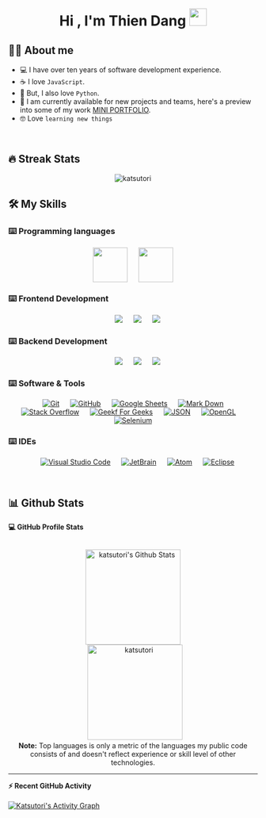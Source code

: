 <h1 align="center">Hi , I'm Thien Dang <img src="https://media.giphy.com/media/hvRJCLFzcasrR4ia7z/giphy.gif" width="35"></h1>


## :technologist:  About me
- :computer: I have over ten years of software development experience.
- :coffee: I love `JavaScript`.
- :snake: But, I also love `Python`.
- 🤝 I am currently available for new projects and teams, here's a preview into some of my work [MINI PORTFOLIO](http://10outtathien.com/).
- :nerd_face: Love `learning new things`

<br>

## 🔥 Streak Stats
<p align="center"><img src="https://github-readme-streak-stats.herokuapp.com/?user=katsutori&theme=radical" alt="katsutori" /></p>


## 🛠️ My Skills

### ⌨️ Programming languages

<p align="center"> 
  &emsp; 
  <img height='70' align='center'src="https://cdn.jsdelivr.net/gh/devicons/devicon/icons/javascript/javascript-original.svg" />
  &emsp;
  <img height='70' align='center' src="https://cdn.jsdelivr.net/gh/devicons/devicon/icons/python/python-original-wordmark.svg" />
  &emsp;
</p>

### ⌨️ Frontend Development
<p align="center"> 
  &emsp; 
  <img src="https://cdn.jsdelivr.net/gh/devicons/devicon/icons/react/react-original.svg" />
  &emsp;
  <img src="https://cdn.jsdelivr.net/gh/devicons/devicon/icons/html5/html5-original.svg" />
  &emsp;
  <img src="https://cdn.jsdelivr.net/gh/devicons/devicon/icons/css3/css3-original.svg" />
</p>

### ⌨️ Backend Development
<p align="center"> 
  &emsp; 
  <img src="https://cdn.jsdelivr.net/gh/devicons/devicon/icons/express/express-original.svg" />
  &emsp;
  <img src="https://cdn.jsdelivr.net/gh/devicons/devicon/icons/nodejs/nodejs-original.svg" />
  &emsp;
 <img src="https://cdn.jsdelivr.net/gh/devicons/devicon/icons/flask/flask-original.svg" />

</p>

 ### ⌨️ Software & Tools
 
<p align="center">
  &emsp;
    <a href="#"><img alt="Git" src="https://img.shields.io/badge/Git%20-%23F05033.svg?style=plastic&logo=git&logoColor=white"></a>
  &emsp;
    <a href="#"><img alt="GitHub" src="https://img.shields.io/badge/github-%23181717.svg?style=plastic&logo=github&logoColor=white"></a>
  &emsp;
    <a href="#"><img alt="Google Sheets" src="https://img.shields.io/badge/Google%20Sheets%20-%2334A853.svg?style=plastic&logo=google%20sheets&logoColor=white"></a>
  &emsp;
    <a href="#"><img alt="Mark Down" src="https://img.shields.io/badge/Markdown-000000?style=plastic&logo=markdown&logoColor=white"></a>
  &emsp;
    <a href="#"><img alt="Stack Overflow" src="https://img.shields.io/badge/-Stack%20Overflow-FE7A16?style=plastic&logo=stack-overflow&logoColor=white"></a>
  &emsp;
    <a href="#"><img alt="Geekf For Geeks" src="https://img.shields.io/badge/geeksforgeeks-%230F9D58.svg?style=plastic&logo=geeksforgeeks&logoColor=white"></a>
  &emsp;
    <a href="#"><img alt="JSON" img src="https://img.shields.io/badge/json-%23000000.svg?style=plastic&logo=json&logoColor=white"></a>
  &emsp;
    <a href="#"><img alt="OpenGL" src="https://img.shields.io/badge/opengl-%235586A4.svg?style=plastic&logo=opengl&logoColor=white"></a>
  &emsp;
    <a href="#"><img alt="Selenium" src="https://img.shields.io/badge/selenium-%2343B02A.svg?&style=plastic&logo=selenium&logoColor=white"></a>
</p>

 ### ⌨️ IDEs
 
<p align="center">
  &emsp;
    <a href="#"><img alt="Visual Studio Code" src="https://img.shields.io/badge/Visual%20Studio%20Code-0078d7.svg?style=plastic&logo=visual-studio-code&logoColor=white"></a>
  &emsp;
    <a href="#"><img alt="JetBrain" src="https://img.shields.io/badge/jetbrains-%23000000.svg?style=plastic&logo=jetbrains&logoColor=white" /></a>
  &emsp;
    <a href="#"><img alt="Atom" src="https://img.shields.io/badge/atom-%2366595C.svg?&style=plastic&logo=atom&logoColor=white" /></a>
  &emsp;
    <a href="#"><img alt="Eclipse" src="https://img.shields.io/badge/eclipse%20ide-%232C2255.svg?&style=plastic&logo=eclipse%20ide&logoColor=white" /></a>
</p>

 
<br/>

## 📊 Github Stats



  <summary><b>💻 GitHub Profile Stats</b></summary>
  <br/>
  <p align="center">
    <img alt="katsutori's Github Stats" src="https://github-readme-stats.vercel.app/api?username=katsutori&show_icons=true&count_private=true&theme=algolia" height="192px"/>
<br/>
  &nbsp;
	  <img src="https://github-readme-stats.vercel.app/api/top-langs?username=katsutori&langs_count=10&show_icons=true&locale=en&layout=compact&theme=algolia" alt="katsutori" height="192px"/>
  <br/>
  <b>Note:</b> Top languages is only a metric of the languages my public code consists of and doesn't reflect experience or skill level of other technologies.
  </p>

----

  <summary><b>⚡ Recent GitHub Activity</b></summary>
  <br/>
   <a href="https://github.com/katsutori"><img alt="Katsutori's Activity Graph" src="https://activity-graph.herokuapp.com/graph?username=katsutori&custom_title=katsutori's%20Contribution%20Graph&theme=react-dark" /></a>
  <br/>


<br/>
